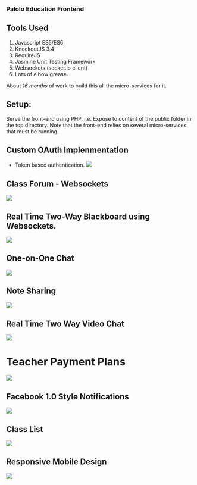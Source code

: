 ### Palolo Education Frontend

## Tools Used
1. Javascript ES5/ES6
2. KnockoutJS 3.4
3. RequireJS
4. Jasmine Unit Testing Framework
5. Websockets (socket.io client)
6. Lots of elbow grease.

About *16 months* of work to build this all the micro-services for it.

## Setup:
Serve the front-end using PHP. i.e. Expose to content of the
public folder in the top directory. Note that the front-end
relies on several micro-services that must be running.

## Custom OAuth Implenmentation
- Token based authentication.
![](screens/custom_authentication.png)

## Class Forum - Websockets

![](screens/forum.png)

## Real Time Two-Way Blackboard using Websockets.

![](screens/real_time_blackboard.png)

## One-on-One Chat

![](screens/one_on_one_chat.png)

## Note Sharing

![](screens/shared_notes.png)

## Real Time Two Way Video Chat
![](screens/video_chat.png)

# Teacher Payment Plans
![](screens/customer_payment.png)

## Facebook 1.0 Style Notifications
![](screens/news_feed_notifcations.png)

## Class List
![](screens/class_list.png)

## Responsive Mobile Design
![](screens/responsive_design_mobile_mode.png)
